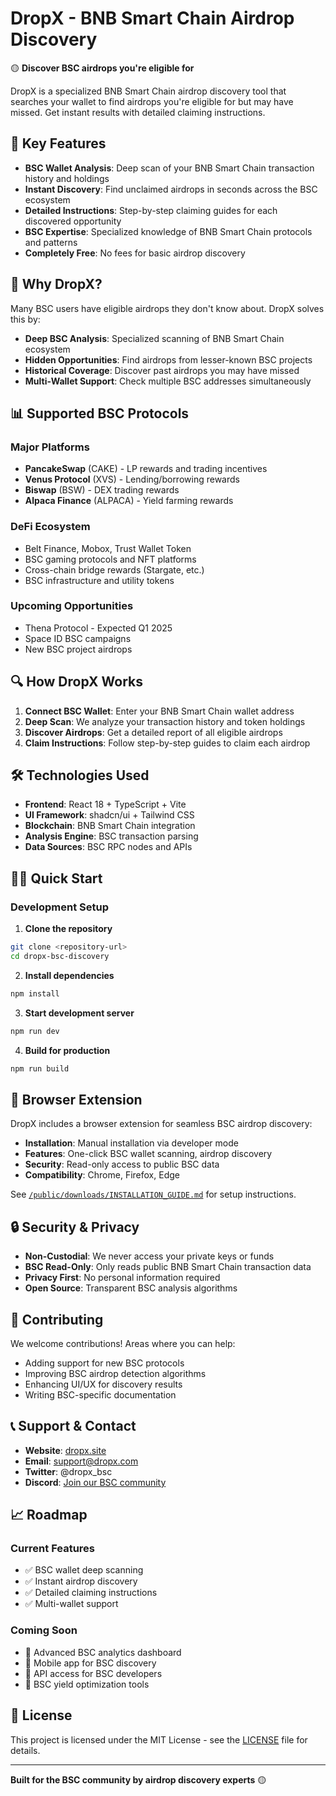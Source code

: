 # DropX - BNB Smart Chain Airdrop Discovery

🟡 **Discover BSC airdrops you're eligible for**

DropX is a specialized BNB Smart Chain airdrop discovery tool that searches your wallet to find airdrops you're eligible for but may have missed. Get instant results with detailed claiming instructions.

## 🌟 Key Features

- **BSC Wallet Analysis**: Deep scan of your BNB Smart Chain transaction history and holdings
- **Instant Discovery**: Find unclaimed airdrops in seconds across the BSC ecosystem  
- **Detailed Instructions**: Step-by-step claiming guides for each discovered opportunity
- **BSC Expertise**: Specialized knowledge of BNB Smart Chain protocols and patterns
- **Completely Free**: No fees for basic airdrop discovery

## 🚀 Why DropX?

Many BSC users have eligible airdrops they don't know about. DropX solves this by:

- **Deep BSC Analysis**: Specialized scanning of BNB Smart Chain ecosystem
- **Hidden Opportunities**: Find airdrops from lesser-known BSC projects
- **Historical Coverage**: Discover past airdrops you may have missed
- **Multi-Wallet Support**: Check multiple BSC addresses simultaneously

## 📊 Supported BSC Protocols

### Major Platforms
- **PancakeSwap** (CAKE) - LP rewards and trading incentives
- **Venus Protocol** (XVS) - Lending/borrowing rewards
- **Biswap** (BSW) - DEX trading rewards
- **Alpaca Finance** (ALPACA) - Yield farming rewards

### DeFi Ecosystem
- Belt Finance, Mobox, Trust Wallet Token
- BSC gaming protocols and NFT platforms
- Cross-chain bridge rewards (Stargate, etc.)
- BSC infrastructure and utility tokens

### Upcoming Opportunities
- Thena Protocol - Expected Q1 2025
- Space ID BSC campaigns
- New BSC project airdrops

## 🔍 How DropX Works

1. **Connect BSC Wallet**: Enter your BNB Smart Chain wallet address
2. **Deep Scan**: We analyze your transaction history and token holdings
3. **Discover Airdrops**: Get a detailed report of all eligible airdrops
4. **Claim Instructions**: Follow step-by-step guides to claim each airdrop

## 🛠 Technologies Used

- **Frontend**: React 18 + TypeScript + Vite
- **UI Framework**: shadcn/ui + Tailwind CSS
- **Blockchain**: BNB Smart Chain integration
- **Analysis Engine**: BSC transaction parsing
- **Data Sources**: BSC RPC nodes and APIs

## 🏃‍♂️ Quick Start

### Development Setup
1. **Clone the repository**
```bash
git clone <repository-url>
cd dropx-bsc-discovery
```

2. **Install dependencies**
```bash
npm install
```

3. **Start development server**
```bash
npm run dev
```

4. **Build for production**
```bash
npm run build
```

## 📱 Browser Extension

DropX includes a browser extension for seamless BSC airdrop discovery:

- **Installation**: Manual installation via developer mode
- **Features**: One-click BSC wallet scanning, airdrop discovery
- **Security**: Read-only access to public BSC data
- **Compatibility**: Chrome, Firefox, Edge

See [`/public/downloads/INSTALLATION_GUIDE.md`](./public/downloads/INSTALLATION_GUIDE.md) for setup instructions.

## 🔒 Security & Privacy

- **Non-Custodial**: We never access your private keys or funds
- **BSC Read-Only**: Only reads public BNB Smart Chain transaction data
- **Privacy First**: No personal information required
- **Open Source**: Transparent BSC analysis algorithms

## 🤝 Contributing

We welcome contributions! Areas where you can help:

- Adding support for new BSC protocols
- Improving BSC airdrop detection algorithms  
- Enhancing UI/UX for discovery results
- Writing BSC-specific documentation

## 📞 Support & Contact

- **Website**: [dropx.site](https://dropx.site)
- **Email**: support@dropx.com
- **Twitter**: @dropx_bsc
- **Discord**: [Join our BSC community](https://discord.gg/dropx)

## 📈 Roadmap

### Current Features
- ✅ BSC wallet deep scanning
- ✅ Instant airdrop discovery
- ✅ Detailed claiming instructions
- ✅ Multi-wallet support

### Coming Soon
- 🔄 Advanced BSC analytics dashboard
- 🔄 Mobile app for BSC discovery
- 🔄 API access for BSC developers
- 🔄 BSC yield optimization tools

## 📄 License

This project is licensed under the MIT License - see the [LICENSE](LICENSE) file for details.

---

**Built for the BSC community by airdrop discovery experts** 🟡
